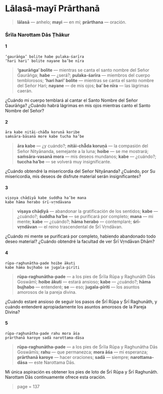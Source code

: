 # Lālasā-mayī Prārthanā

> **lālasā** — anhelo; **mayi** — en mí; **prārthana** — oración.

### Śrīla Narottam Dās Ṭhākur

#### 1

    ‘gaurāṅga’ bolite habe pulaka-śarīra
    ‘hari hari’ bolite nayane ba’be nīra

> **‘gaurāṅga’ bolite** — mientras se canta el santo nombre del Señor Gaurāṅga; **habe** — ¿será?; **pulaka-śarīra** — miembros del cuerpo temblorosos; **‘hari hari’ bolite** — mientras se canta el santo nombre del Señor Hari; **nayane** — de mis ojos; **ba’ be nīra** — las lágrimas caerán.

¿Cuándo mi cuerpo temblará al cantar el Santo Nombre del Señor Gaurāṅga? ¿Cuándo habrá lágrimas en mis ojos mientras canto el Santo Nombre del Señor?

#### 2

    āra kabe nitāi-chā̐da koruṇā koribe
    saṁsāra-bāsanā more kabe tucha ha’be

> **āra kabe** — ¿y cuándo?; **nitāi-chā̐da koruṇā** — la compasión del Señor Nityānanda, semejante a la luna; **hoibe** — se me mostrará; **saṁsāra-vasanā mora** — mis deseos mundanos; **kabe** — ¿cuándo?; **tuccha ha’be** — se volverá muy insignificante.

¿Cuándo obtendré la misericordia del Señor Nityānanda? ¿Cuándo, por Su misericordia, mis deseos de disfrute material serán insignificantes?

#### 3

    viṣoya chāḍiyā kabe śuddha ha’be mana
    kabe hāma herabo śrī-vṛndāvana

> **viṣaya chāḍiyā** — abandonar la gratificación de los sentidos; **kabe** — ¿cuándo?; **śuddha ha’be** — se purificará por completo; **mana** — mi mente; **kabe** — ¿cuándo?; **hāma herabo** — contemplaré; **śrī-vṛndāvan** — el reino trascendental de Śrī Vṛndāvan.

¿Cuándo mi mente se purificará por completo, habiendo abandonado todo deseo material? ¿Cuándo obtendré la facultad de ver Śrī Vṛndāvan Dhām?

#### 4

    rūpa-raghunātha-pade hoibe ākuti
    kabe hāma bujhabo se jugala-pirīti

> **rūpa-raghunātha-pade** — a los pies de Śrīla Rūpa y Raghunāth Dās Goswāmī; **hoibe ākuti** — estará ansioso; **kabe** — ¿cuándo?; **hāma bujhabo** — entenderé; **se** — eso; **jugala-pīriti** — los asuntos amorosos de la pareja divina.

¿Cuándo estaré ansioso de seguir los pasos de Śrī Rūpa y Śrī Raghunāth, y cuándo entenderé apropiadamente los asuntos amorosos de la Pareja Divina?

#### 5

    rūpa-raghunātha-pade rahu mora āśa
    prārthanā karoye sadā narottama-dāsa

> **rūpa-raghunātha-pade** — a los pies de Śrīla Rūpa y Raghunātha Dās Goswāmīs; **rahu** — que permanezca; **mora āśa** — mi esperanza; **prārthanā karoye** — hacer oraciones; **sadā** — siempre; **narottama-dāsa** — este Narottama Dās.

Mi única aspiración es obtener los pies de loto de Śrī Rūpa y Śrī Raghunāth. Narottam Dās continuamente ofrece esta oración.


> page = 137
